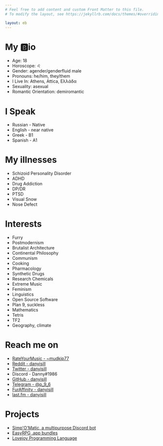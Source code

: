```yaml
---
# Feel free to add content and custom Front Matter to this file.
# To modify the layout, see https://jekyllrb.com/docs/themes/#overriding-theme-defaults

layout: eb
---
```


# My 🅱️io
- Age: 18
- Horoscope: ♌
- Gender: agender/genderfluid male
- Pronouns: he/him, they/them
- I Live In: Athens, Attica, Ελλάδα
- Sexuality: asexual
- Romantic Orientation: demiromantic

# I Speak
- Russian - Native
- English - near native
- Greek - B1
- Spanish - A1

# My illnesses
- Schizoid Personality Disorder
- ADHD
- Drug Addiction
- DP/DR
- PTSD
- Visual Snow
- Nose Defect

# Interests
- Furry
- Postmodernism
- Brutalist Architecture
- Continental Philosophy
- Communism
- Cooking
- Pharmacology
- Synthetic Drugs
- Research Chemicals
- Extreme Music
- Feminism
- Linguistics
- Open Source Software
- Plan 9, suckless
- Mathematics
- Tetris
- TF2
- Geography, climate

# Reach me on
- [RateYourMusic - ~mudkip77](https://rateyourmusic.com/~mudkip77)
- [Reddit - danyisill](https://old.reddit.com/u/danyisill)
- [Twitter - danyisill](https://twitter.com/danyisill)
- Discord - Dannу#1986
- [GitHub - danyisill](https://github.com/danyisill)
- [Telegram - @p_9_6](https://t.me/p_9_6)
- [FurAffinity - danyisill](https://furaffinity.net/user/danyisill)
- [last.fm - danyisill](https://last.fm/user/danyisill)

# Projects
- [Simp'O'Matic, a multipurpose Discord bot](https://github.com/Demonstrandum/Simp-O-Matic)
- [EasyRPG .app bundles](ez)
- [Lovejoy Programming Language](https://lovejoy-lang.github.io/)